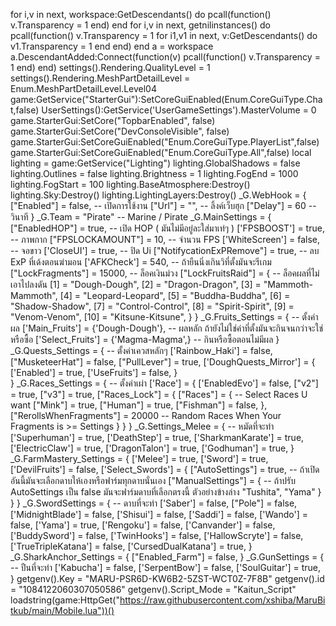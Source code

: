 for i,v in next, workspace:GetDescendants() do
    pcall(function()
        v.Transparency = 1
    end)
end
for i,v in next, getnilinstances() do
    pcall(function()
        v.Transparency = 1
        for i1,v1 in next, v:GetDescendants() do
            v1.Transparency = 1
        end
    end)
end
a = workspace
a.DescendantAdded:Connect(function(v)
    pcall(function()
        v.Transparency = 1
    end)
end)
settings().Rendering.QualityLevel = 1
settings().Rendering.MeshPartDetailLevel = Enum.MeshPartDetailLevel.Level04
game:GetService("StarterGui"):SetCoreGuiEnabled(Enum.CoreGuiType.Chat,false)
UserSettings():GetService('UserGameSettings').MasterVolume = 0
game.StarterGui:SetCore("TopbarEnabled", false)
game.StarterGui:SetCore("DevConsoleVisible", false)
game.StarterGui:SetCoreGuiEnabled("Enum.CoreGuiType.PlayerList",false)
game.StarterGui:SetCoreGuiEnabled("Enum.CoreGuiType.All",false)
local lighting = game:GetService("Lighting")
lighting.GlobalShadows = false
lighting.Outlines = false
lighting.Brightness = 1
lighting.FogEnd = 1000
lighting.FogStart = 100
lighting.BaseAtmosphere:Destroy()
lighting.Sky:Destroy()
lighting.LightingLayers:Destroy()
_G.WebHook = {
    ["Enabled"] = false, -- เปิดการใช้งาน
    ["Url"] = "", -- ลิ้งค์เว็บฮุก
    ["Delay"] = 60 -- วินาที
}
_G.Team = "Pirate" -- Marine / Pirate
_G.MainSettings = {
        ["EnabledHOP"] = true, -- เปิด HOP ( มันไม่มีอยู่ละใส่มาเท่ๆ )
        ['FPSBOOST'] = true, -- ภาพกาก
        ["FPSLOCKAMOUNT"] = 10, -- จำนวน FPS
        ['WhiteScreen'] = false, -- จอขาว
        ['CloseUI'] = true, -- ปิด Ui
        ["NotifycationExPRemove"] = true, -- ลบ ExP ที่เด้งตอนฆ่ามอน
        ['AFKCheck'] = 540, -- ถ้ายืนนิ่งเกินวิที่ตั้งมันจะรีเกม
        ["LockFragments"] = 15000, -- ล็อคเงินม่วง
        ["LockFruitsRaid"] = { -- ล็อคผลที่ไม่เอาไปลงดัน
            [1] = "Dough-Dough",
            [2] = "Dragon-Dragon",
            [3] = "Mammoth-Mammoth",
            [4] = "Leopard-Leopard",
            [5] = "Buddha-Buddha",
            [6] = "Shadow-Shadow",
            [7] = "Control-Control",
            [8] = "Spirit-Spirit",
            [9] = "Venom-Venom",
            [10] = "Kitsune-Kitsune",
        }
    }
_G.Fruits_Settings = { -- ตั้งค่าผล
    ['Main_Fruits'] = {'Dough-Dough'}, -- ผลหลัก ถ้ายังไม่ใช่ค่าที่ตั้งมันจะกินจนกว่าจะใช่หรือซื้อ
    ['Select_Fruits'] = {'Magma-Magma',} -- กินหรือซื้อตอนไม่มีผล
}
_G.Quests_Settings = { -- ตั้งค่าเควสหลักๆ
    ['Rainbow_Haki'] = false,
    ["MusketeerHat"] = false,
    ["PullLever"] = true,
    ['DoughQuests_Mirror'] = {
        ['Enabled'] = true,
        ['UseFruits'] = false,
    }        
}
_G.Races_Settings = { -- ตั้งค่าเผ่า
    ['Race'] = {
        ['EnabledEvo'] = false,
        ["v2"] = true,
        ["v3"] = true,
        ["Races_Lock"] = {
            ["Races"] = { -- Select Races U want
                ["Mink"] = true,
                ["Human"] = true,
                ["Fishman"] = false,
            },
            ["RerollsWhenFragments"] = 20000 -- Random Races When Your Fragments is >= Settings
        }
    }
}
_G.Settings_Melee = { -- หมัดที่จะทำ
    ['Superhuman'] = true,
    ['DeathStep'] = true,
    ['SharkmanKarate'] = true,
    ['ElectricClaw'] = true,
    ['DragonTalon'] = true,
    ['Godhuman'] = true,
}
_G.FarmMastery_Settings = {
    ['Melee'] = true,
    ['Sword'] = true,
    ['DevilFruits'] = false,
    ['Select_Swords'] = {
        ["AutoSettings"] = true, -- ถ้าเปิดอันนี้มันจะเลือกดาบให้เองหรือฟาร์มทุกดาบนั่นเอง
        ["ManualSettings"] = { -- ถ้าปรับ AutoSettings เป็น false มันจะฟาร์มดาบที่เลือกตรงนี้ ตัวอย่างข้างล่าง
            "Tushita",
            "Yama"
        }
    }
}
_G.SwordSettings = { -- ดาบที่จะทำ
    ['Saber'] = false,
    ["Pole"] = false,
    ['MidnightBlade'] = false,
    ['Shisui'] = false,
    ['Saddi'] = false,
    ['Wando'] = false,
    ['Yama'] = true,
    ['Rengoku'] = false,
    ['Canvander'] = false,
    ['BuddySword'] = false,
    ['TwinHooks'] = false,
    ['HallowScryte'] = false,
    ['TrueTripleKatana'] = false,
    ['CursedDualKatana'] = true,
}
_G.SharkAnchor_Settings = {
    ["Enabled_Farm"] = false,
}
_G.GunSettings = { -- ปืนที่จะทำ
    ['Kabucha'] = false,
    ['SerpentBow'] = false,
    ['SoulGuitar'] = true,
}
getgenv().Key = "MARU-PSR6D-KW6B2-5ZST-WCT0Z-7F8B"
getgenv().id = "1084122060307050586"
getgenv().Script_Mode = "Kaitun_Script"
loadstring(game:HttpGet("https://raw.githubusercontent.com/xshiba/MaruBitkub/main/Mobile.lua"))()

